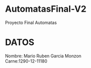 # AutomatasFinal-V2
Proyecto Final Automatas 

# DATOS
Nombre: Mario Ruben Garcia Monzon<br>
Carne:1290-12-11180
